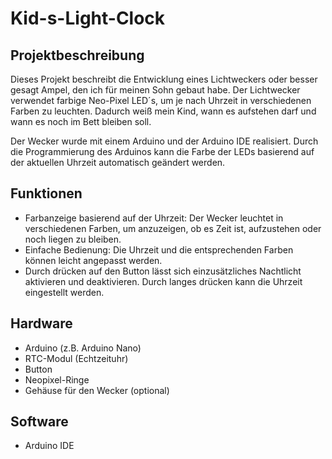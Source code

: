 # Kid-s-Light-Clock


## Projektbeschreibung

Dieses Projekt beschreibt die Entwicklung eines Lichtweckers oder besser gesagt Ampel, den ich für meinen Sohn gebaut habe. Der Lichtwecker verwendet farbige Neo-Pixel LED´s, um je nach Uhrzeit in verschiedenen Farben zu leuchten. Dadurch weiß mein Kind, wann es aufstehen darf und wann es noch im Bett bleiben soll.

Der Wecker wurde mit einem Arduino und der Arduino IDE realisiert. Durch die Programmierung des Arduinos kann die Farbe der LEDs basierend auf der aktuellen Uhrzeit automatisch geändert werden.

## Funktionen
- Farbanzeige basierend auf der Uhrzeit: Der Wecker leuchtet in verschiedenen Farben, um anzuzeigen, ob es Zeit ist, aufzustehen oder noch liegen zu bleiben.
- Einfache Bedienung: Die Uhrzeit und die entsprechenden Farben können leicht angepasst werden.
- Durch drücken auf den Button lässt sich einzusätzliches Nachtlicht aktivieren und deaktivieren. Durch langes drücken kann die Uhrzeit eingestellt werden.

  
## Hardware
- Arduino (z.B. Arduino Nano)
- RTC-Modul (Echtzeituhr)
- Button
- Neopixel-Ringe
- Gehäuse für den Wecker (optional)

  
## Software
- Arduino IDE
